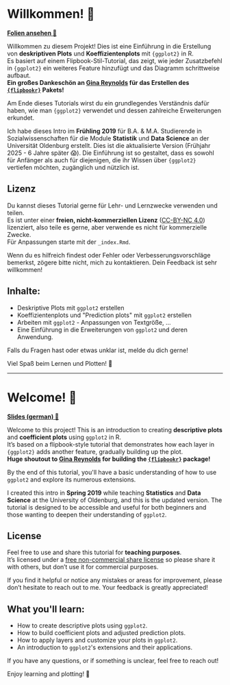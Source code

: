 # Willkommen! 👋

**[Folien ansehen 👀](https://afilser.netlify.app/courses/ggplot_flipbook/#1)**

Willkommen zu diesem Projekt! Dies ist eine Einführung in die Erstellung von **deskriptiven Plots** und **Koeffizientenplots** mit `{ggplot2}` in R.  
Es basiert auf einem Flipbook-Stil-Tutorial, das zeigt, wie jeder Zusatzbefehl in `{ggplot2}` ein weiteres Feature hinzufügt und das Diagramm schrittweise aufbaut.  
**Ein großes Dankeschön an [Gina Reynolds](https://github.com/EvaMaeRey) für das Erstellen des [`{flipbookr}`](https://evamaerey.github.io/flipbookr/index.html) Pakets!**

Am Ende dieses Tutorials wirst du ein grundlegendes Verständnis dafür haben, wie man `{ggplot2}` verwendet und dessen zahlreiche Erweiterungen erkundet.

Ich habe dieses Intro im **Frühling 2019** für B.A. & M.A. Studierende in Sozialwissenschaften für die Module  **Statistik** und **Data Science** an der Universität Oldenburg erstellt.
Dies ist die aktualisierte Version (Frühjahr 2025 - 6 Jahre später 😱). 
Die Einführung ist so gestaltet, dass es sowohl für Anfänger als auch für diejenigen, die ihr Wissen über `{ggplot2}` vertiefen möchten, zugänglich und nützlich ist.


## Lizenz

Du kannst dieses Tutorial gerne für Lehr- und Lernzwecke verwenden und teilen.  
Es ist unter einer **freien, nicht-kommerziellen Lizenz** ([CC-BY-NC
4.0](https://creativecommons.org/licenses/by-nc/4.0/)) lizenziert, also teile es gerne, aber verwende es nicht für kommerzielle Zwecke.  
Für Anpassungen starte mit der `_index.Rmd`.

Wenn du es hilfreich findest oder Fehler oder Verbesserungsvorschläge bemerkst, zögere bitte nicht, mich zu kontaktieren. Dein Feedback ist sehr willkommen!

## Inhalte:
- Deskriptive Plots mit `ggplot2` erstellen
- Koeffizientenplots und "Prediction plots" mit `ggplot2` erstellen
- Arbeiten mit `ggplot2` - Anpassungen von Textgröße, ...
- Eine Einführung in die Erweiterungen von `ggplot2` und deren Anwendung.

Falls du Fragen hast oder etwas unklar ist, melde du dich gerne!

Viel Spaß beim Lernen und Plotten! 🎉

---
# Welcome! 👋

**[Slides (german) 👀](https://afilser.netlify.app/courses/ggplot_flipbook/#1)**

Welcome to this project! This is an introduction to creating **descriptive plots** and **coefficient plots** using `ggplot2` in R.  
It’s based on a flipbook-style tutorial that demonstrates how each layer in `{ggplot2}` adds another feature, gradually building up the plot.  
**Huge shoutout to [Gina Reynolds](https://github.com/EvaMaeRey) for building the [`{flipbookr}`](https://evamaerey.github.io/flipbookr/index.html) package!**

By the end of this tutorial, you'll have a basic understanding of how to use `ggplot2` and explore its numerous extensions.

I created this intro in **Spring 2019** while teaching **Statistics** and **Data Science** at the University of Oldenburg, and this is the updated version. The tutorial is designed to be accessible and useful for both beginners and those wanting to deepen their understanding of `ggplot2`.

## License

Feel free to use and share this tutorial for **teaching purposes**.  
It’s licensed under a [free non-commercial share license](https://creativecommons.org/licenses/by-nc/4.0/) so please share it with others, but don’t use it for commercial purposes.  

If you find it helpful or notice any mistakes or areas for improvement, please don’t hesitate to reach out to me. Your feedback is greatly appreciated!

## What you'll learn:
- How to create descriptive plots using `ggplot2`.
- How to build coefficient plots and adjusted prediction plots.
- How to apply layers and customize your plots in `ggplot2`.
- An introduction to `ggplot2`'s extensions and their applications.

If you have any questions, or if something is unclear, feel free to reach out!

Enjoy learning and plotting! 🎉

